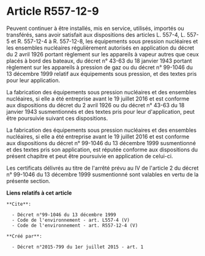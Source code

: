 # Article R557-12-9

Peuvent continuer à être installés, mis en service, utilisés, importés ou transférés, sans avoir satisfait aux dispositions
des articles L. 557-4, L. 557-5 et R. 557-12-4 à R. 557-12-8, les équipements sous pression nucléaires et les ensembles
nucléaires régulièrement autorisés en application du décret du 2 avril 1926 portant règlement sur les appareils à vapeur
autres que ceux placés à bord des bateaux, du décret n° 43-63 du 18 janvier 1943 portant règlement sur les appareils à
pression de gaz ou du décret n° 99-1046 du 13 décembre 1999 relatif aux équipements sous pression, et des textes pris pour
leur application.

La fabrication des équipements sous pression nucléaires et des ensembles nucléaires, si elle a été entreprise avant le 19
juillet 2016 et est conforme aux dispositions du décret du 2 avril 1926 ou du décret n° 43-63 du 18 janvier 1943
susmentionnés et des textes pris pour leur d'application, peut être poursuivie suivant ces dispositions.

La fabrication des équipements sous pression nucléaires et des ensembles nucléaires, si elle a été entreprise avant le 19
juillet 2016 et est conforme aux dispositions du décret n° 99-1046 du 13 décembre 1999 susmentionné et des textes pris son
application, est réputée conforme aux dispositions du présent chapitre et peut être poursuivie en application de celui-ci.

Les certificats délivrés au titre de l'arrêté prévu au IV de l'article 2 du décret n° 99-1046 du 13 décembre 1999
susmentionné sont valables en vertu de la présente section.

**Liens relatifs à cet article**

	**Cite**:

	  - Décret n°99-1046 du 13 décembre 1999
	  - Code de l'environnement - art. L557-4 (V)
	  - Code de l'environnement - art. R557-12-4 (V)

	**Créé par**:

	  - Décret n°2015-799 du 1er juillet 2015 - art. 1
